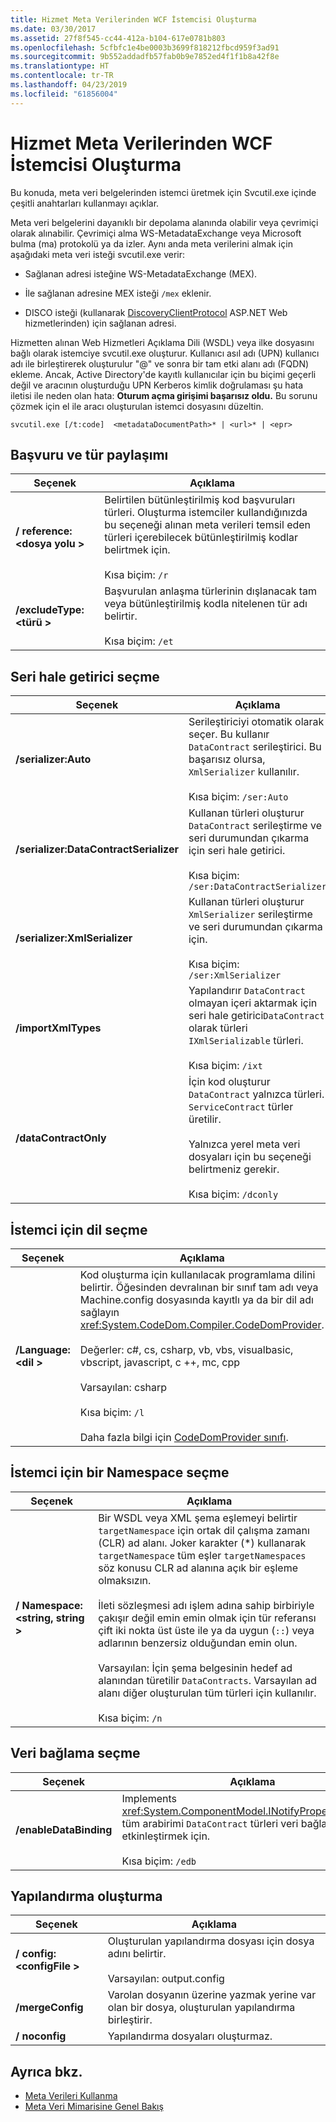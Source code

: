 ```yaml
---
title: Hizmet Meta Verilerinden WCF İstemcisi Oluşturma
ms.date: 03/30/2017
ms.assetid: 27f8f545-cc44-412a-b104-617e0781b803
ms.openlocfilehash: 5cfbfc1e4be0003b3699f818212fbcd959f3ad91
ms.sourcegitcommit: 9b552addadfb57fab0b9e7852ed4f1f1b8a42f8e
ms.translationtype: HT
ms.contentlocale: tr-TR
ms.lasthandoff: 04/23/2019
ms.locfileid: "61856004"
---
```

# <a name="generating-a-wcf-client-from-service-metadata"></a>Hizmet Meta Verilerinden WCF İstemcisi Oluşturma
Bu konuda, meta veri belgelerinden istemci üretmek için Svcutil.exe içinde çeşitli anahtarları kullanmayı açıklar.  
  
 Meta veri belgelerini dayanıklı bir depolama alanında olabilir veya çevrimiçi olarak alınabilir. Çevrimiçi alma WS-MetadataExchange veya Microsoft bulma (ma) protokolü ya da izler. Aynı anda meta verilerini almak için aşağıdaki meta veri isteği svcutil.exe verir:  
  
- Sağlanan adresi isteğine WS-MetadataExchange (MEX).  
  
- İle sağlanan adresine MEX isteği `/mex` eklenir.  
  
- DISCO isteği (kullanarak [DiscoveryClientProtocol](https://go.microsoft.com/fwlink/?LinkId=94777) ASP.NET Web hizmetlerinden) için sağlanan adresi.  
  
 Hizmetten alınan Web Hizmetleri Açıklama Dili (WSDL) veya ilke dosyasını bağlı olarak istemciye svcutil.exe oluşturur. Kullanıcı asıl adı (UPN) kullanıcı adı ile birleştirerek oluşturulur "\@" ve sonra bir tam etki alanı adı (FQDN) ekleme. Ancak, Active Directory'de kayıtlı kullanıcılar için bu biçimi geçerli değil ve aracının oluşturduğu UPN Kerberos kimlik doğrulaması şu hata iletisi ile neden olan hata: **Oturum açma girişimi başarısız oldu.** Bu sorunu çözmek için el ile aracı oluşturulan istemci dosyasını düzeltin.  
  
```  
svcutil.exe [/t:code]  <metadataDocumentPath>* | <url>* | <epr>  
```  
  
## <a name="referencing-and-sharing-types"></a>Başvuru ve tür paylaşımı  
  
|Seçenek|Açıklama|  
|------------|-----------------|  
|**/ reference:\<dosya yolu >**|Belirtilen bütünleştirilmiş kod başvuruları türleri. Oluşturma istemciler kullandığınızda bu seçeneği alınan meta verileri temsil eden türleri içerebilecek bütünleştirilmiş kodlar belirtmek için.<br /><br /> Kısa biçim: `/r`|  
|**/excludeType:\<türü >**|Başvurulan anlaşma türlerinin dışlanacak tam veya bütünleştirilmiş kodla nitelenen tür adı belirtir.<br /><br /> Kısa biçim: `/et`|  
  
## <a name="choosing-a-serializer"></a>Seri hale getirici seçme  
  
|Seçenek|Açıklama|  
|------------|-----------------|  
|**/serializer:Auto**|Serileştiriciyi otomatik olarak seçer. Bu kullanır `DataContract` serileştirici. Bu başarısız olursa, `XmlSerializer` kullanılır.<br /><br /> Kısa biçim: `/ser:Auto`|  
|**/serializer:DataContractSerializer**|Kullanan türleri oluşturur `DataContract` serileştirme ve seri durumundan çıkarma için seri hale getirici.<br /><br /> Kısa biçim: `/ser:DataContractSerializer`|  
|**/serializer:XmlSerializer**|Kullanan türleri oluşturur `XmlSerializer` serileştirme ve seri durumundan çıkarma için.<br /><br /> Kısa biçim: `/ser:XmlSerializer`|  
|**/importXmlTypes**|Yapılandırır `DataContract` olmayan içeri aktarmak için seri hale getirici`DataContract` olarak türleri `IXmlSerializable` türleri.<br /><br /> Kısa biçim: `/ixt`|  
|**/dataContractOnly**|İçin kod oluşturur `DataContract` yalnızca türleri. `ServiceContract` türler üretilir.<br /><br /> Yalnızca yerel meta veri dosyaları için bu seçeneği belirtmeniz gerekir.<br /><br /> Kısa biçim: `/dconly`|  
  
## <a name="choosing-a-language-for-the-client"></a>İstemci için dil seçme  
  
|Seçenek|Açıklama|  
|------------|-----------------|  
|**/Language:\<dil >**|Kod oluşturma için kullanılacak programlama dilini belirtir. Öğesinden devralınan bir sınıf tam adı veya Machine.config dosyasında kayıtlı ya da bir dil adı sağlayın <xref:System.CodeDom.Compiler.CodeDomProvider>.<br /><br /> Değerler: c#, cs, csharp, vb, vbs, visualbasic, vbscript, javascript, c ++, mc, cpp<br /><br /> Varsayılan: csharp<br /><br /> Kısa biçim: `/l`<br /><br /> Daha fazla bilgi için [CodeDomProvider sınıfı](https://go.microsoft.com/fwlink/?LinkId=94778).|  
  
## <a name="choosing-a-namespace-for-the-client"></a>İstemci için bir Namespace seçme  
  
|Seçenek|Açıklama|  
|------------|-----------------|  
|**/ Namespace:\<string, string >**|Bir WSDL veya XML şema eşlemeyi belirtir `targetNamespace` için ortak dil çalışma zamanı (CLR) ad alanı. Joker karakter (*) kullanarak `targetNamespace` tüm eşler `targetNamespaces` söz konusu CLR ad alanına açık bir eşleme olmaksızın.<br /><br /> İleti sözleşmesi adı işlem adına sahip birbiriyle çakışır değil emin emin olmak için tür referansı çift iki nokta üst üste ile ya da uygun (`::`) veya adlarının benzersiz olduğundan emin olun.<br /><br /> Varsayılan: İçin şema belgesinin hedef ad alanından türetilir `DataContracts`. Varsayılan ad alanı diğer oluşturulan tüm türleri için kullanılır.<br /><br /> Kısa biçim: `/n`|  
  
## <a name="choosing-a-data-binding"></a>Veri bağlama seçme  
  
|Seçenek|Açıklama|  
|------------|-----------------|  
|**/enableDataBinding**|Implements <xref:System.ComponentModel.INotifyPropertyChanged> tüm arabirimi `DataContract` türleri veri bağlamasını etkinleştirmek için.<br /><br /> Kısa biçim: `/edb`|  
  
## <a name="generating-configuration"></a>Yapılandırma oluşturma  
  
|Seçenek|Açıklama|  
|------------|-----------------|  
|**/ config:\<configFile >**|Oluşturulan yapılandırma dosyası için dosya adını belirtir.<br /><br /> Varsayılan: output.config|  
|**/mergeConfig**|Varolan dosyanın üzerine yazmak yerine var olan bir dosya, oluşturulan yapılandırma birleştirir.|  
|**/ noconfig**|Yapılandırma dosyaları oluşturmaz.|  
  
## <a name="see-also"></a>Ayrıca bkz.

- [Meta Verileri Kullanma](../../../../docs/framework/wcf/feature-details/using-metadata.md)
- [Meta Veri Mimarisine Genel Bakış](../../../../docs/framework/wcf/feature-details/metadata-architecture-overview.md)
